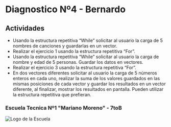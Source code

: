# Diagnostico Nº4 - Bernardo

## Actividades 

- Usando la estructura repetitiva “While” solicitar al usuario la carga de 5 nombres de canciones y guardarlas en un vector.
- Realizar el ejercicio 1 usando la estructura repetitiva “For”.
- Usando la estructura repetitiva “While” solicitar al usuario la carga de nombre y edad de 5 personas. Guardar los datos en vectores.
- Realizar el ejercicio 3 usando la estructura repetitiva “For”.
- En dos vectores diferentes solicitar al usuario la carga de 5 números enteros en cada uno, realizar la suma de los valores guardados en las mismas posiciones de cada vector y guardar los resultados en un vector diferente, al finalizar, mostrar los resultados en pantalla. Pueden utilizar la estructura repetitiva que prefieran.

### Escuela Tecnica Nº1 "Mariano Moreno" - 7toB

![Logo de la Escuela](https://encrypted-tbn0.gstatic.com/images?q=tbn:ANd9GcQTekzz0AyAqjoSEVvnl6EIGzfdFfNvRRgTia4tJGoruA&s)
